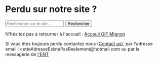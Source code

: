 
<html lang="fr">
    <head>
        <meta charset="utf-8">
        <title>GifMignon/Help</title>
    </head>

  <body>
        <h1>Perdu sur notre site ?</h1>
    <form role="search">
  <div>
    <input type="search" id="maRecherche" name="q"
     placeholder="Rechercher sur le site…"
     aria-label="Rechercher parmi le contenu du site">
    <button>Rechercher</button>
  </div>
</form>
    <p></p>
    <p>N'hésitez pas à retourner à l'accueil : <a href="https://maevebestdev.github.io/GIF_Mignon/">Acceuil GIF Mignon</a>
    <p></p>
    <p>Si vous êtes toujours perdu contactez nous (<a href="https://maevebestdev.github.io/Contact_Us/">Contact us</a>), par l'adresse email : cetteAdresseExistePasReelement@hotmail.com ou par la messagerie de <a href="https://rene-gosse.mon-ent-occitanie.fr/"> l'ENT</a>
